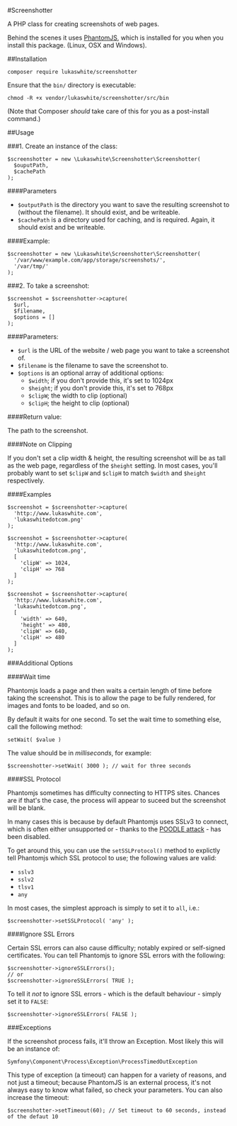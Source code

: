 #Screenshotter

A PHP class for creating screenshots of web pages.

Behind the scenes it uses [PhantomJS](http://phantomjs.org/), which is installed for you when you install this package. (Linux, OSX and Windows).

##Installation

```
composer require lukaswhite/screenshotter
```

Ensure that the `bin/` directory is executable:

```
chmod -R +x vendor/lukaswhite/screenshotter/src/bin
```

(Note that Composer _should_ take care of this for you as a post-install command.)

##Usage

###1. Create an instance of the class:

```
$screenshotter = new \Lukaswhite\Screenshotter\Screenshotter(
  $ouputPath, 
  $cachePath
);
```

####Parameters

* `$outputPath` is the directory you want to save the resulting screenshot to (without the filename). It should exist, and be writeable.
* `$cachePath` is a directory used for caching, and is required. Again, it should exist and be writeable.

####Example:

```
$screenshotter = new \Lukaswhite\Screenshotter\Screenshotter(
  '/var/www/example.com/app/storage/screenshots/',
  '/var/tmp/'
);
```

###2. To take a screenshot:

```
$screenshot = $screenshotter->capture(
  $url, 
  $filename, 
  $options = []
);
```

####Parameters:

* `$url` is the URL of the website / web page you want to take a screenshot of.
* `$filename` is the filename to save the screenshot to.
* `$options` is an optional array of additional options:
	- `$width`; if you don't provide this, it's set to 1024px
	- `$height`; if you don't provide this, it's set to 768px
	- `$clipW`; the width to clip (optional)
	- `$clipH`; the height to clip (optional)

####Return value:

The path to the screenshot.

####Note on Clipping

If you don't set a clip width & height, the resulting screenshot will be as tall as the web page, regardless of the `$height` setting. In most cases, you'll probably want to set `$clipW` and `$clipH` to match `$width` and `$height` respectively.

####Examples

```
$screenshot = $screenshotter->capture(
  'http://www.lukaswhite.com',
  'lukaswhitedotcom.png'
);
```

```
$screenshot = $screenshotter->capture(
  'http://www.lukaswhite.com',
  'lukaswhitedotcom.png',
  [
    'clipW' => 1024,
    'clipH' => 768
  ]
);
```

```
$screenshot = $screenshotter->capture(
  'http://www.lukaswhite.com',
  'lukaswhitedotcom.png',
  [
    'width' => 640,
    'height' => 480,
    'clipW' => 640,
    'clipH' => 480
  ]
);
```

###Additional Options

####Wait time

Phantomjs loads a page and then waits a certain length of time before taking the screenshot. This is to allow the page to be fully rendered, for images and fonts to be loaded, and so on. 

By default it waits for one second. To set the wait time to something else, call the following method:

```
setWait( $value )
```

The value should be in *milliseconds*, for example:

```
$screenshotter->setWait( 3000 ); // wait for three seconds
```

####SSL Protocol

Phantomjs sometimes has difficulty connecting to HTTPS sites. Chances are if that's the case, the process will appear to suceed but the screenshot will be blank.

In many cases this is because by default Phantomjs uses SSLv3 to connect, which is often either unsupported or - thanks to the [POODLE attack](https://community.qualys.com/blogs/securitylabs/2014/10/15/ssl-3-is-dead-killed-by-the-poodle-attack) - has been disabled.

To get around this, you can use the `setSSLProtocol()` method to explictly tell Phantomjs which SSL protocol to use; the following values are valid:

* `sslv3`
* `sslv2`
* `tlsv1`
* `any`

In most cases, the simplest approach is simply to set it to `all`, i.e.:

```
$screenshotter->setSSLProtocol( 'any' );
```

####Ignore SSL Errors

Certain SSL errors can also cause difficulty; notably expired or self-signed certificates. You can tell Phantomjs to ignore SSL errors with the following:

```
$screenshotter->ignoreSSLErrors();
// or
$screenshotter->ignoreSSLErrors( TRUE );
```

To tell it *not* to ignore SSL errors - which is the default behaviour - simply set it to `FALSE`:

```
$screenshotter->ignoreSSLErrors( FALSE );
```


###Exceptions

If the screenshot process fails, it'll throw an Exception. Most likely this will be an instance of:

```
Symfony\Component\Process\Exception\ProcessTimedOutException
```

This type of exception (a timeout) can happen for a variety of reasons, and not just a timeout; because PhantomJS is an external process, it's not always easy to know what failed, so check your parameters. You can also increase the timeout:

```
$screenshotter->setTimeout(60); // Set timeout to 60 seconds, instead of the defaut 10
```